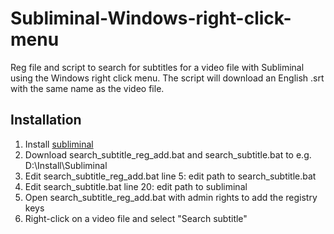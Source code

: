 # Subliminal-Windows-right-click-menu
Reg file and script to search for subtitles for a video file with Subliminal using the Windows right click menu. The script will download an English .srt with the same name as the video file.

Installation
----------
1. Install [subliminal](http://subliminal.readthedocs.org/)
2. Download search_subtitle_reg_add.bat and search_subtitle.bat to e.g. D:\Install\Subliminal
3. Edit search_subtitle_reg_add.bat line 5: edit path to search_subtitle.bat
4. Edit search_subtitle.bat line 20: edit path to subliminal
5. Open search_subtitle_reg_add.bat with admin rights to add the registry keys
6. Right-click on a video file and select "Search subtitle"
